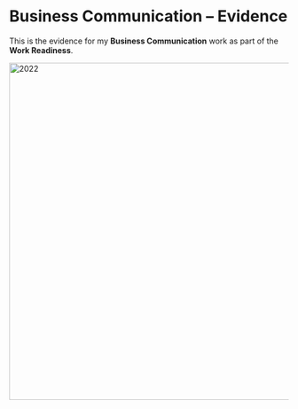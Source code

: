 # Business Communication – Evidence

This is the evidence for my **Business Communication** work as part of the **Work Readiness**.

<img width="1270" height="608" alt="2022" src="https://github.com/user-attachments/assets/ae0a41a0-aec3-4417-8362-1b94b6302bf5" />

